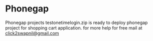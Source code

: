 # Phonegap
Phonegap projects
testonetimelogin.zip is ready to deploy phonegap project for shopping cart application.
for more help for free mail at click2swapnil@gmail.com

